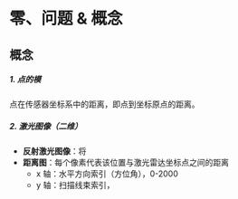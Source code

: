 # 零、问题 & 概念

## 概念

##### 1. 点的模

点在传感器坐标系中的距离，即点到坐标原点的距离。

##### 2. 激光图像（二维）

- **反射激光图像**：将
- **距离图**：每个像素代表该位置与激光雷达坐标点之间的距离
  - x 轴：水平方向索引（方位角），0-2000
  - y 轴：扫描线束索引，

